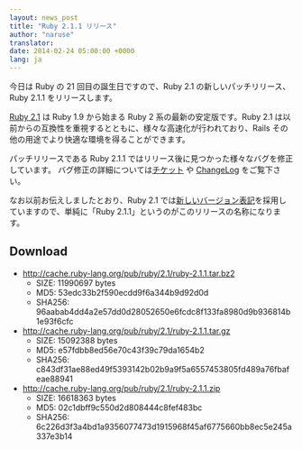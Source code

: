 ```yaml
---
layout: news_post
title: "Ruby 2.1.1 リリース"
author: "naruse"
translator:
date: 2014-02-24 05:00:00 +0000
lang: ja
---
```


今日は Ruby の 21 回目の誕生日ですので、Ruby 2.1 の新しいパッチリリース、Ruby 2.1.1 をリリースします。

[Ruby 2.1](https://www.ruby-lang.org/ja/news/2013/12/25/ruby-2-1-0-is-released/) は Ruby 1.9 から始まる Ruby 2 系の最新の安定版です。Ruby 2.1 は以前からの互換性を重視するとともに、様々な高速化が行われており、Rails その他の用途でより快適な環境を得ることができます。

パッチリリースである Ruby 2.1.1 ではリリース後に見つかった様々なバグを修正しています。
バグ修正の詳細については[チケット](https://bugs.ruby-lang.org/projects/ruby-21/issues?set_filter=1&amp;status_id=5) や [ChangeLog](http://svn.ruby-lang.org/repos/ruby/tags/v2_1_1/ChangeLog) をご覧下さい。

なお以前お伝えしましたとおり、Ruby 2.1 では[新しいバージョン表記](https://www.ruby-lang.org/ja/news/2013/12/21/semantic-versioning-after-2-1-0/)を採用していますので、単純に「Ruby 2.1.1」というのがこのリリースの名称になります。

## Download

* <http://cache.ruby-lang.org/pub/ruby/2.1/ruby-2.1.1.tar.bz2>
  * SIZE:   11990697 bytes
  * MD5:    53edc33b2f590ecdd9f6a344b9d92d0d
  * SHA256: 96aabab4dd4a2e57dd0d28052650e6fcdc8f133fa8980d9b936814b1e93f6cfc
* <http://cache.ruby-lang.org/pub/ruby/2.1/ruby-2.1.1.tar.gz>
  * SIZE:   15092388 bytes
  * MD5:    e57fdbb8ed56e70c43f39c79da1654b2
  * SHA256: c843df31ae88ed49f5393142b02b9a9f5a6557453805fd489a76fbafeae88941
* <http://cache.ruby-lang.org/pub/ruby/2.1/ruby-2.1.1.zip>
  * SIZE:   16618363 bytes
  * MD5:    02c1dbff9c550d2d808444c8fef483bc
  * SHA256: 6c226d3f3a4bd1a9356077473d1915968f45af6775660bb8ec5e245a337e3b14
